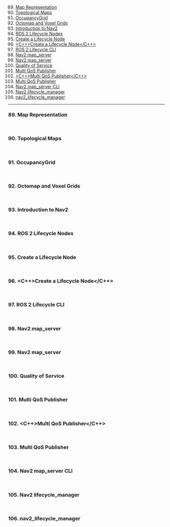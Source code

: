 89. [Map Representation](#89)
90. [Topological Maps](#90)
91. [OccupancyGrid](#91)
92. [Octomap and Voxel Grids](#92)
93. [Introduction to Nav2](#93)
94. [ROS 2 Lifecycle Nodes](#94)
95. [<PY>Create a Lifecycle Node</PY>](#95)
96. [<C++>Create a Lifecycle Node</C++>](#96)
97. [<LAB>ROS 2 Lifecycle CLI</LAB>](#97)
98. [Nav2 map_server](#98)
99. [<LAB>Nav2 map_server</LAB>](#99)
100.  [Quality of Service](#100)
101.  [<PY>Multi QoS Publisher</PY>](#101)
102.  [<C++>Multi QoS Publisher</C++>](#102)
103.  [<LAB>Multi QoS Publisher</LAB>](#103)
104.  [<LAB>Nav2 map_server CLI</LAB>](#104)
105.  [Nav2 lifecycle_manager](#105)
106.  [<LAB>nav2_lifecycle_manager</LAB>](#106)

---

### 89. Map Representation<a id="89"></a>

<br>

### 90. Topological Maps<a id="90"></a>

<br>

### 91. OccupancyGrid<a id="91"></a>

<br>

### 92. Octomap and Voxel Grids<a id="92"></a>

<br>

### 93. Introduction to Nav2<a id="93"></a>

<br>

### 94. ROS 2 Lifecycle Nodes<a id="94"></a>

<br>

### 95. <PY>Create a Lifecycle Node</PY><a id="95"></a>

<br>

### 96. <C++>Create a Lifecycle Node</C++><a id="96"></a>

<br>

### 97. <LAB>ROS 2 Lifecycle CLI</LAB><a id="97"></a>

<br>

### 98. Nav2 map_server<a id="98"></a>

<br>

### 99. <LAB>Nav2 map_server</LAB><a id="99"></a>

<br>

### 100. Quality of Service<a id="100"></a>

<br>

### 101. <PY>Multi QoS Publisher</PY><a id="101"></a>

<br>

### 102. <C++>Multi QoS Publisher</C++><a id="102"></a>

<br>

### 103. <LAB>Multi QoS Publisher</LAB><a id="103"></a>

<br>

### 104. <LAB>Nav2 map_server CLI</LAB><a id="104"></a>

<br>

### 105. Nav2 lifecycle_manager<a id="105"></a>

<br>

### 106. <LAB>nav2_lifecycle_manager</LAB><a id="106"></a>

<br>
